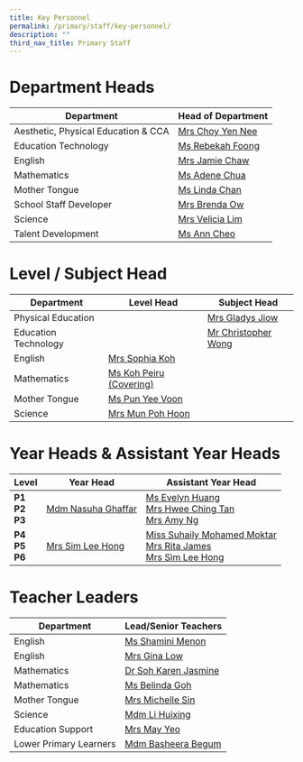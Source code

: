 ```yaml
---
title: Key Personnel
permalink: /primary/staff/key-personnel/
description: ""
third_nav_title: Primary Staff
---
```

# Department Heads

| Department | Head of Department | 
| -------- | -------- |
| Aesthetic, Physical Education & CCA| [Mrs Choy Yen Nee  ](mailto:tan_yen_nee@schools.gov.sg)
Education Technology|[Ms Rebekah Foong](mailto:foong_chen_kai_rebekah@schools.gov.sg)
English| [Mrs Jamie Chaw](mailto:lo_hwee_ling_jamie@schools.gov.sg)
Mathematics|[Ms Adene Chua ](mailto:chua_yuen_yee@schools.gov.sg)
Mother Tongue|[Ms Linda Chan ](mailto:chan_pei_chui@schools.gov.sg)
School Staff Developer|[Mrs Brenda Ow](mailto:koh_li_ying_brenda@schools.gov.sg)
Science|[Mrs Velicia Lim](mailto:foo_wei_tint_velicia@schools.gov.sg)
Talent Development| [Ms Ann Cheo](mailto:ann_cheo@schools.gov.sg)

# Level / Subject Head 

| Department | Level  Head|Subject Head |
| -------- | -------- |-------- |
|Physical Education|| [Mrs Gladys Jiow](mailto:tan_tsu_pei_gladys@schools.gov.sg)
Education Technology||[Mr Christopher Wong](mailto:christopher_wong_say_eng@schools.gov.sg)
English| [Mrs Sophia Koh ](mailto:koh_pei_chen_sophia@schools.gov.sg	)
Mathematics|[Ms Koh Peiru (Covering)](mailto:koh_pei_loo@schools.gov.sg)
Mother Tongue|[Ms Pun Yee Voon](mailto:pun_yee_voon@schools.gov.sg)
Science|[Mrs Mun Poh Hoon](mailto:chua_poh_hoon@schools.gov.sg)

# Year Heads & Assistant Year Heads


| **Level** | **Year Head** |**Assistant Year Head** |
| -------- | -------- |-------- |
| **P1<br>P2<br>P3**|[Mdm Nasuha Ghaffar](mailto:nasuha_ghaffar@schools.gov.sg)|[Ms Evelyn Huang](mailto:huang_yulin_evelyn@schools.gov.sg)<br>[Mrs Hwee Ching Tan](mailto:tan_sian_huang@schools.gov.sg)<br>[Mrs Amy Ng](mailto:fang_yingying_amy@schools.gov.sg)| 
| **P4<br>P5<br>P6**|[Mrs Sim Lee Hong](mailto:chua_lee_hong@schools.gov.sg)|[Miss Suhaily Mohamed Moktar](mailto:suhaily_md_moktar@schools.gov.sg)<br>[Mrs Rita James](mailto:rita_james@schools.gov.sg)<br>[Mrs Sim Lee Hong](mailto:chua_lee_hong@schools.gov.sg)| 


# Teacher Leaders

| Department | Lead/Senior Teachers |
| -------- | -------- |
|English| [Ms Shamini Menon](mailto:shamini_menon@schools.gov.sg)| 
|English| [Mrs Gina Low](mailto:gina_chia@schools.gov.sg)| 
|Mathematics|[Dr Soh Karen Jasmine](mailto:soh_karen_jasmine@schools.gov.sg)| 
|Mathematics| [Ms Belinda Goh](mailto:goh_gek_kheng_belinda@schools.gov.sg)| 
|Mother Tongue| [Mrs Michelle Sin](mailto:michelle_sin@schools.gov.sg)| 
|Science| [Mdm Li Huixing](mailto:loi_huey_shing@schools.gov.sg)| 
|Education Support| [Mrs May Yeo](mailto:nam_mei_lin_may@schools.gov.sg)| 
|Lower Primary Learners| [Mdm Basheera Begum](mailto:basheera_begum_syed_sult@schools.gov.sg)|